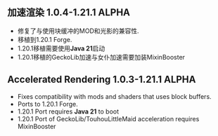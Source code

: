 ## 加速渲染 1.0.4-1.21.1 ALPHA
- 修复了与使用块缓冲的MOD和光影的兼容性.
- 移植到1.20.1 Forge.
- 1.20.1移植需要使用**Java 21**启动
- 1.20.1移植的GeckoLib加速与女仆加速需要加装MixinBooster

## Accelerated Rendering 1.0.3-1.21.1 ALPHA
- Fixes compatibility with mods and shaders that uses block buffers.
- Ports to 1.20.1 Forge.
- 1.20.1 Port requires **Java 21** to boot
- 1.20.1 Port of GeckoLib/TouhouLittleMaid acceleration requires MixinBooster